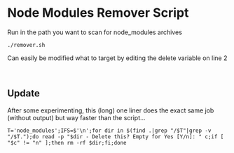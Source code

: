 # Node Modules Remover Script
Run in the path you want to scan for node_modules archives

```shell
./remover.sh
```

Can easily be modified what to target by editing the delete variable on line 2

<br>

## Update

After some experimenting, this (long) one liner does the exact same job (without output) but way faster than the script...

```shell
T='node_modules';IFS=$'\n';for dir in $(find .|grep "/$T"|grep -v "/$T.");do read -p "$dir - Delete this? Empty for Yes [Y/n]: " c;if [ "$c" != "n" ];then rm -rf $dir;fi;done
```

